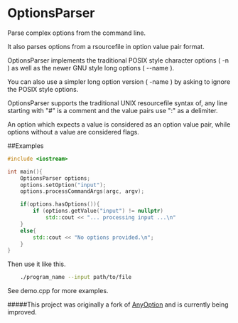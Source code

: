 OptionsParser
====================================================================
Parse complex options from the command line.

It also parses options from a rsourcefile in option value pair format. 

OptionsParser implements the traditional POSIX style character options ( -n ) as well as the newer GNU style long options ( --name ). 

You can also use a simpler long option version ( -name ) by asking to ignore the POSIX style options. 

OptionsParser supports the traditional UNIX resourcefile syntax of, any line starting with "#" is a comment and the value pairs use ":" as a delimiter. 

An option which expects a value is considered as an option value pair, while options without a value are considered flags. 

##Examples
```cpp
#include <iostream>

int main(){
    OptionsParser options;
    options.setOption("input");
    options.processCommandArgs(argc, argv);

    if(options.hasOptions()){
        if (options.getValue("input") != nullptr)
            std::cout << "... processing input ...\n"
    }
    else{
        std::cout << "No options provided.\n";
    }
}
```

Then use it like this.

```bash
    ./program_name --input path/to/file
```

See demo.cpp for more examples.

#####This project was originally a fork of [AnyOption](https://github.com/hackorama/AnyOption) and is currently being improved.
